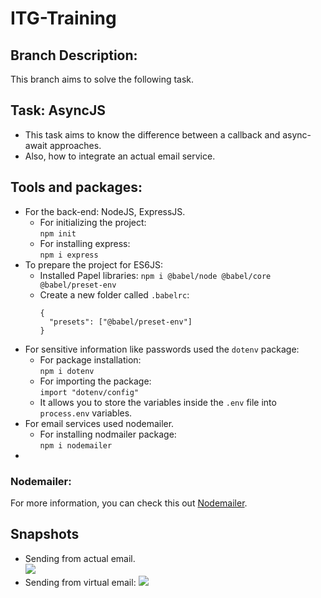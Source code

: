 # ITG-Training
## Branch Description:
This branch aims to solve the following task.
## Task: AsyncJS
- This task aims to know the difference between a callback and async-await approaches.
- Also, how to integrate an actual email service.
## Tools and packages:
- For the back-end: NodeJS, ExpressJS.
  - For initializing the project:  
    ```npm init```  
  - For installing express:  
    ```npm i express```
- To prepare the project for ES6JS:
  - Installed Papel libraries:
    ```npm i @babel/node @babel/core @babel/preset-env```
  - Create a new folder called `.babelrc`:
    ```
    {
      "presets": ["@babel/preset-env"]
    }
    ```
- For sensitive information like passwords used the `dotenv` package:
  - For package installation:  
  ```npm i dotenv```
  - For importing the package:  
  ```import "dotenv/config"```
  - It allows you to store the variables inside the `.env` file into `process.env` variables.
- For email services used nodemailer.
  - For installing nodmailer package:  
  ```npm i nodemailer```
- 
### Nodemailer:
For more information, you can check this out [Nodemailer](https://nodemailer.com/about/).
## Snapshots
- Sending from actual email.  
  ![](emailSent.png)
- Sending from virtual email:
  ![](SentFromVirtualEmail.png)